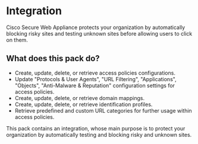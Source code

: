 # Integration

Cisco Secure Web Appliance protects your organization by automatically blocking risky sites and testing unknown sites before allowing users to click on them.

## What does this pack do?

- Create, update, delete, or retrieve access policies configurations.
- Update "Protocols & User Agents", "URL Filtering", "Applications", "Objects", "Anti-Malware & Reputation" configuration settings for access policies.
- Create, update, delete, or retrieve domain mappings.
- Create, update, delete, or retrieve identification profiles.
- Retrieve predefined and custom URL categories for further usage within access policies.

This pack contains an integration, whose main purpose is to protect your organization by automatically testing and blocking risky and unknown sites.
